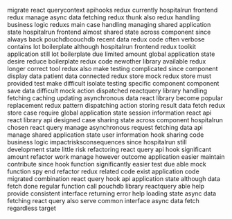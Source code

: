 migrate react querycontext apihooks redux currently hospitalrun frontend redux manage async data fetching redux thunk also redux handling business logic reduxs main case handling managing shared application state hospitalrun frontend almost shared state across component since always back pouchdbcouchdb recent data redux code often verbose contains lot boilerplate although hospitalrun frontend redux toolkit application still lot boilerplate due limited amount global application state desire reduce boilerplate redux code newother library available redux longer correct tool redux also make testing complicated since component display data patient data connected redux store mock redux store must provided test make difficult isolate testing specific component component save data difficult mock action dispatched reactquery library handling fetching caching updating asynchronous data react library become popular replacement redux pattern dispatching action storing result data fetch redux store case require global application state session information react api react library api designed case sharing state across component hospitalrun chosen react query manage asynchronous request fetching data api manage shared application state user information hook sharing code business logic impactrisksconsequences since hospitalrun still development state little risk refactoring react query api hook significant amount refactor work manage however outcome application easier maintain contribute since hook function significantly easier test due able mock function spy end refactor redux related code exist application code migrated combination react query hook api application state although data fetch done regular function call pouchdb library reactquery able help provide consistent interface returning error help loading state async data fetching react query also serve common interface async data fetch regardless target